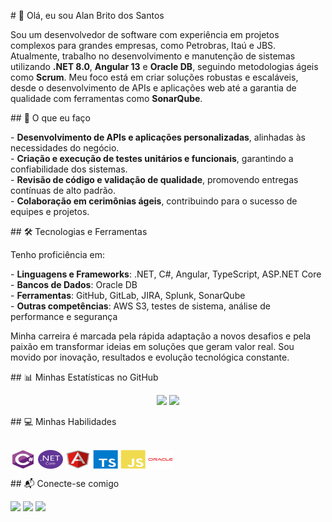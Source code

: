 <p># 👋 Olá, eu sou Alan Brito dos Santos</p>

<p>Sou um desenvolvedor de software com experiência em projetos complexos para grandes empresas, como Petrobras, Itaú e JBS. Atualmente, trabalho no desenvolvimento e manutenção de sistemas utilizando <strong>.NET 8.0</strong>, <strong>Angular 13</strong> e <strong>Oracle DB</strong>, seguindo metodologias ágeis como <strong>Scrum</strong>. Meu foco está em criar soluções robustas e escaláveis, desde o desenvolvimento de APIs e aplicações web até a garantia de qualidade com ferramentas como <strong>SonarQube</strong>.</p>

<p>## 🚀 O que eu faço</p>

<p>
- <strong>Desenvolvimento de APIs e aplicações personalizadas</strong>, alinhadas às necessidades do negócio.<br>
- <strong>Criação e execução de testes unitários e funcionais</strong>, garantindo a confiabilidade dos sistemas.<br>
- <strong>Revisão de código e validação de qualidade</strong>, promovendo entregas contínuas de alto padrão.<br>
- <strong>Colaboração em cerimônias ágeis</strong>, contribuindo para o sucesso de equipes e projetos.
</p>

<p>## 🛠️ Tecnologias e Ferramentas</p>

<p>Tenho proficiência em:</p>
<p>
- <strong>Linguagens e Frameworks</strong>: .NET, C#, Angular, TypeScript, ASP.NET Core<br>
- <strong>Bancos de Dados</strong>: Oracle DB<br>
- <strong>Ferramentas</strong>: GitHub, GitLab, JIRA, Splunk, SonarQube<br>
- <strong>Outras competências</strong>: AWS S3, testes de sistema, análise de performance e segurança
</p>

<p>Minha carreira é marcada pela rápida adaptação a novos desafios e pela paixão em transformar ideias em soluções que geram valor real. Sou movido por inovação, resultados e evolução tecnológica constante.</p>

<p>## 📊 Minhas Estatísticas no GitHub</p>

<div align="center">
  <img height="180em" src="https://github-readme-stats.vercel.app/api?username=alanbritodossantos&show_icons=true&theme=dark&include_all_commits=true&count_private=true"/>
  <img height="180em" src="https://github-readme-stats.vercel.app/api/top-langs/?username=alanbritodossantos&layout=compact&langs_count=7&theme=dark"/>
</div>

<p>## 💻 Minhas Habilidades</p>

<div style="display: inline_block"><br>
  <img align="center" height="30" width="40" src="https://raw.githubusercontent.com/devicons/devicon/master/icons/csharp/csharp-original.svg">
  <img align="center" height="30" width="40" src="https://raw.githubusercontent.com/devicons/devicon/master/icons/dotnetcore/dotnetcore-original.svg">
  <img align="center" height="30" width="40" src="https://raw.githubusercontent.com/devicons/devicon/master/icons/angularjs/angularjs-original.svg">
  <img align="center" height="30" width="40" src="https://raw.githubusercontent.com/devicons/devicon/master/icons/typescript/typescript-plain.svg">
  <img align="center" height="30" width="40" src="https://raw.githubusercontent.com/devicons/devicon/master/icons/javascript/javascript-plain.svg">
  <img align="center" height="30" width="40" src="https://raw.githubusercontent.com/devicons/devicon/master/icons/oracle/oracle-original.svg">
</div>

<p>## 📬 Conecte-se comigo</p>

<div> 
  <a href="https://www.linkedin.com/in/alan-brito-dos-santos-66915b55" target="_blank"><img src="https://img.shields.io/badge/-LinkedIn-%230077B5?style=for-the-badge&logo=linkedin&logoColor=white" target="_blank"></a> 
  <a href="https://www.instagram.com/alandragon2008" target="_blank"><img src="https://img.shields.io/badge/-Instagram-%23E4405F?style=for-the-badge&logo=instagram&logoColor=white" target="_blank"></a> 
  <a href="https://www.facebook.com/alan.dragon.50" target="_blank"><img src="https://img.shields.io/badge/Facebook-1877F2?style=for-the-badge&logo=facebook&logoColor=white" target="_blank"></a>
</div>
